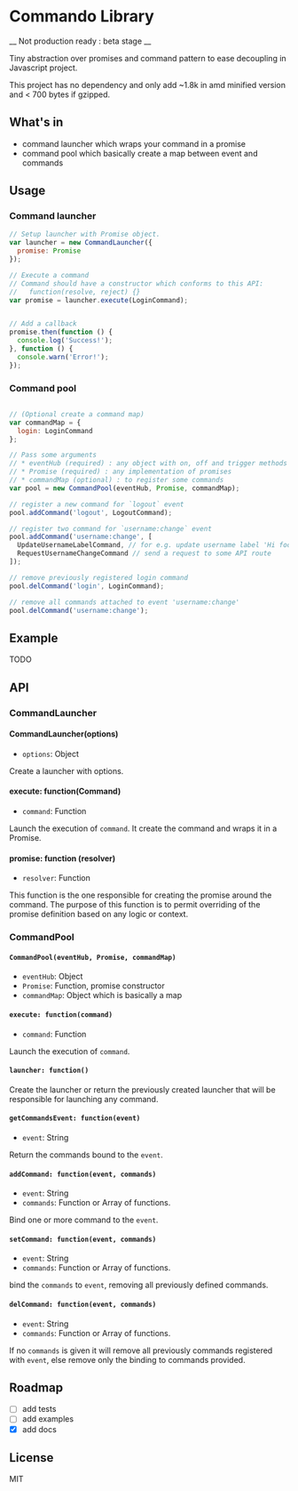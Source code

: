 # Commando Library

__ Not production ready : beta stage __

Tiny abstraction over promises and command pattern to ease decoupling in Javascript project.

This project has no dependency and only add ~1.8k in amd minified version and < 700 bytes if gzipped.


## What's in

 * command launcher which wraps your command in a promise
 * command pool which basically create a map between event and commands

## Usage

### Command launcher

```javascript
// Setup launcher with Promise object.
var launcher = new CommandLauncher({
  promise: Promise
});

// Execute a command
// Command should have a constructor which conforms to this API:
//   function(resolve, reject) {}
var promise = launcher.execute(LoginCommand);


// Add a callback
promise.then(function () {
  console.log('Success!');
}, function () {
  console.warn('Error!');
});
```

### Command pool

```javascript

// (Optional create a command map)
var commandMap = {
  login: LoginCommand
};

// Pass some arguments
// * eventHub (required) : any object with on, off and trigger methods
// * Promise (required) : any implementation of promises
// * commandMap (optional) : to register some commands
var pool = new CommandPool(eventHub, Promise, commandMap);

// register a new command for `logout` event
pool.addCommand('logout', LogoutCommand);

// register two command for `username:change` event
pool.addCommand('username:change', [
  UpdateUsernameLabelCommand, // for e.g. update username label 'Hi foo'
  RequestUsernameChangeCommand // send a request to some API route
]);

// remove previously registered login command
pool.delCommand('login', LoginCommand);

// remove all commands attached to event 'username:change'
pool.delCommand('username:change');
```

## Example

TODO

## API

### CommandLauncher

#### CommandLauncher(options)

 * `options`: Object

Create a launcher with options.

#### execute: function(Command)

 * `command`: Function

Launch the execution of `command`. It create the command and wraps it in a Promise.

#### promise: function (resolver)

 * `resolver`: Function

This function is the one responsible for creating the promise around the command.
The purpose of this function is to permit overriding of the promise definition based on any logic or context.

### CommandPool

#### `CommandPool(eventHub, Promise, commandMap)`

 * `eventHub`: Object
 * `Promise`: Function, promise constructor
 * `commandMap`: Object which is basically a map

#### `execute: function(command)`

 * `command`: Function

Launch the execution of `command`.

#### `launcher: function()`

Create the launcher or return the previously created launcher that will be responsible for launching any command.

#### `getCommandsEvent: function(event)`

 * `event`: String

Return the commands bound to the `event`.

#### `addCommand: function(event, commands)`

 * `event`: String
 * `commands`: Function or Array of functions.

Bind one or more command to the `event`.

#### `setCommand: function(event, commands)`

 * `event`: String
 * `commands`: Function or Array of functions.

bind the `commands` to `event`, removing all previously defined commands.

#### `delCommand: function(event, commands)`

 * `event`: String
 * `commands`: Function or Array of functions.

If no `commands` is given it will remove all previously commands registered with `event`, else remove only the binding to commands provided.

## Roadmap

 * [ ] add tests
 * [ ] add examples
 * [X] add docs

## License

MIT
